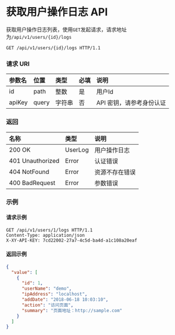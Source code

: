 # 获取用户操作日志 API

获取用户操作日志列表，使用`GET`发起请求，请求地址为`/api/v1/users/{id}/logs`

```
GET /api/v1/users/{id}/logs HTTP/1.1
```

### 请求 URI

|参数名	|位置	|类型	|必填	|说明|
| :----- | :----- | :----- | :----- | :----- |
|id	|path	|整数	|是	|用户Id|
|apiKey|	query	|字符串|	否	|API 密钥，请参考身份认证|

### 返回

| 名称 | 类型 | 说明 |
| :----- | :----- | :----- |
|200 OK	|UserLog	|用户操作日志|
|401 Unauthorized	|Error	|认证错误|
|404 NotFound	|Error|	资源不存在错误|
|400 BadRequest	|Error	|参数错误|

### 示例

#### 请求示例

```
GET /api/v1/users/1/logs HTTP/1.1
Content-Type: application/json
X-XY-API-KEY: 7cd22002-27a7-4c5d-ba4d-a1c108a20eaf
```

#### 返回示例

```json
{
  "value": [
    {
      "id": 1,
      "userName": "demo",
      "ipAddress": "localhost",
      "addDate": "2018-06-18 10:03:10",
      "action": "访问页面",
      "summary": "页面地址：http://sample.com"
    }
  ]
}
```